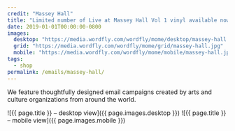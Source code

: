 ```yaml
---
credit: "Massey Hall"
title: "Limited number of Live at Massey Hall Vol 1 vinyl available now at masseyhall.com"
date: 2019-01-01T00:00:00-0800
images:
  desktop: "https://media.wordfly.com/wordfly/mome/desktop/massey-hall.jpg"
  grid: "https://media.wordfly.com/wordfly/mome/grid/massey-hall.jpg"
  mobile: "https://media.wordfly.com/wordfly/mome/mobile/massey-hall.jpg"
tags:
  - shop
permalink: /emails/massey-hall/
---
```

We feature thoughtfully designed email campaigns created by arts and culture organizations from around the world.

![{{ page.title }} – desktop view]({{ page.images.desktop }})
![{{ page.title }} – mobile view]({{ page.images.mobile }})
